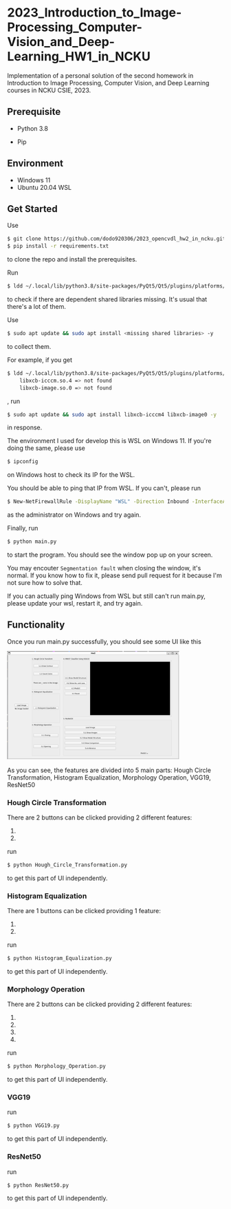 # 2023_Introduction_to_Image-Processing_Computer-Vision_and_Deep-Learning_HW1_in_NCKU

Implementation of a personal solution of the second homework in Introduction to Image Processing, Computer Vision, and Deep Learning courses in NCKU CSIE, 2023.

## Prerequisite

* Python 3.8

* Pip

## Environment

* Windows 11
* Ubuntu 20.04 WSL

## Get Started

Use

```bash
$ git clone https://github.com/dodo920306/2023_opencvdl_hw2_in_ncku.git
$ pip install -r requirements.txt
```

to clone the repo and install the prerequisites.

Run

```bash
$ ldd ~/.local/lib/python3.8/site-packages/PyQt5/Qt5/plugins/platforms/libqxcb.so | grep "not found"
```

to check if there are dependent shared libraries missing. It's usual that there's a lot of them.

Use

```bash
$ sudo apt update && sudo apt install <missing shared libraries> -y
```

to collect them.

For example, if you get

```bash
$ ldd ~/.local/lib/python3.8/site-packages/PyQt5/Qt5/plugins/platforms/libqxcb.so | grep "not found"
    libxcb-icccm.so.4 => not found
    libxcb-image.so.0 => not found
```

, run

```bash
$ sudo apt update && sudo apt install libxcb-icccm4 libxcb-image0 -y
```

in response.

The environment I used for develop this is WSL on Windows 11. If you're doing the same, please use

```bash
$ ipconfig
```

on Windows host to check its IP for the WSL.

You should be able to ping that IP from WSL. If you can't, please run

```bash
$ New-NetFirewallRule -DisplayName "WSL" -Direction Inbound -InterfaceAlias "vEthernet (WSL)" -Action Allow
```

as the administrator on Windows and try again.

Finally, run

```bash
$ python main.py
```

to start the program. You should see the window pop up on your screen.

You may encouter `Segmentation fault` when closing the window, it's normal. If you know how to fix it, please send pull request for it because I'm not sure how to solve that.

If you can actually ping Windows from WSL but still can't run main.py, please update your wsl, restart it, and try again.

## Functionality

Once you run main.py successfully, you should see some UI like this

<img src="image.png" width="400"/>

As you can see, the features are divided into 5 main parts: Hough Circle Transformation, Histogram Equalization, Morphology Operation, VGG19, ResNet50

### Hough Circle Transformation

There are 2 buttons can be clicked providing 2 different features:

1. 

2. 

run

```bash
$ python Hough_Circle_Transformation.py
```

to get this part of UI independently.

### Histogram Equalization

There are 1 buttons can be clicked providing 1 feature:

1. 

2. 

run

```bash
$ python Histogram_Equalization.py
```

to get this part of UI independently.


### Morphology Operation

There are 2 buttons can be clicked providing 2 different features:

1. 

2. 

3. 

4. 

run

```bash
$ python Morphology_Operation.py
```

to get this part of UI independently.

### VGG19

run

```bash
$ python VGG19.py
```

to get this part of UI independently.

### ResNet50


run

```
$ python ResNet50.py
```

to get this part of UI independently.
